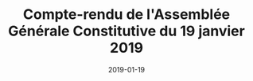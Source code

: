 ---
layout: default
date: 2019-01-19
img: 
category: pv
title: "Compte-rendu de l'Assemblée Générale Constitutive du 19 janvier 2019"
description: "Merci à tous d'être venu nombreux. L'association vient d'être créee. Vous pouvez désormais consulter le procès verbal d'assemblée constitutive."
tags: association
tag_url: /association/
doclink: "/doc/cr/2019-01-19_ag.pdf"
meta: "noindex"
---